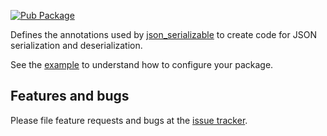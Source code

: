 [![Pub Package](https://img.shields.io/pub/v/json_annotation.svg)](https://pub.dev/packages/codelessly_json_annotation)

Defines the annotations used by [json_serializable] to create code for JSON
serialization and deserialization.

See the [example] to understand how to configure your package.

## Features and bugs

Please file feature requests and bugs at the [issue tracker][tracker].

[example]: https://github.com/google/json_serializable.dart/tree/master/example
[tracker]: https://github.com/google/json_serializable.dart/issues
[json_serializable]: https://pub.dev/packages/json_serializable
